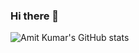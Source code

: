 ### Hi there 👋

<!--
**Amitstm/Amitstm** is a ✨ _special_ ✨ repository because its `README.md` (this file) appears on your GitHub profile.

Here are some ideas to get you started:

- 🔭 I’m currently working on ...
- 🌱 I’m currently learning ...
- 👯 I’m looking to collaborate on ...
- 🤔 I’m looking for help with ...
- 💬 Ask me about ...
- 📫 How to reach me: ...
- 😄 Pronouns: ...
- ⚡ Fun fact: ...
-->
<!-- [![Amit's wakatime stats](https://github-readme-stats.vercel.app/api/wakatime?username=Amitstm)](https://github.com/anuraghazra/github-readme-stats) -->


![Amit Kumar's GitHub stats](https://github-readme-stats.vercel.app/api?username=Amitstm&theme=dark&show_icons=true)
